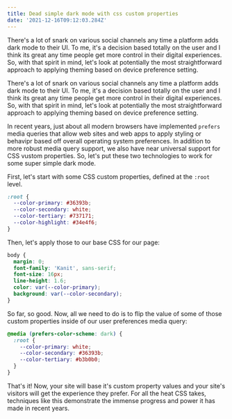 ```yaml
---
title: Dead simple dark mode with css custom properties
date: '2021-12-16T09:12:03.284Z'
---
```


There's a lot of snark on various social channels any time a platform adds dark mode to their UI. To me, it's a decision based totally on the user and I think its great any time people get more control in their digital experiences. So, with that spirit in mind, let's look at potentially the most straightforward approach to applying theming based on device preference setting.

<!-- more -->

There's a lot of snark on various social channels any time a platform adds dark mode to their UI. To me, it's a decision based totally on the user and I think its great any time people get more control in their digital experiences. So, with that spirit in mind, let's look at potentially the most straightforward approach to applying theming based on device preference setting.

In recent years, just about all modern browsers have implemented `prefers` media queries that allow web sites and web apps to apply styling or behavipr based off overall operating system preferences. In addition to more robust media query support, we also have near universal support for CSS vustom properties. So, let's put these two technologies to work for some super simple dark mode.

First, let's start with some CSS custom properties, defined at the `:root` level.

```CSS
:root {
  --color-primary: #36393b;
  --color-secondary: white;
  --color-tertiary: #737171;
  --color-highlight: #34e4f6;
}
```

Then, let's apply those to our base CSS for our page:

```CSS
body {
  margin: 0;
  font-family: 'Kanit', sans-serif;
  font-size: 16px;
  line-height: 1.6;
  color: var(--color-primary);
  background: var(--color-secondary);
}
```
So far, so good. Now, all we need to do is to flip the value of some of those custom properties inside of our user preferences media query:

```CSS
@media (prefers-color-scheme: dark) {
  :root {
    --color-primary: white;
    --color-secondary: #36393b;
    --color-tertiary: #b3b0b0;
  }
}
```
That's it! Now, your site will base it's custom property values and your site's visitors will get the experience they prefer. For all the heat CSS takes, techniques like this demonstrate the immense progress and power it has made in recent years.
